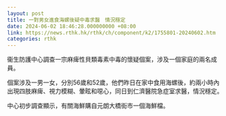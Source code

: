 ```yaml
---
layout: post
title: 一對男女進食海螺後疑中毒求醫　情況穩定
date: 2024-06-02 18:46:28.000000000 +08:00
link: https://news.rthk.hk/rthk/ch/component/k2/1755801-20240602.htm
categories: rthk
---
```


衞生防護中心調查一宗麻痺性貝類毒素中毒的懷疑個案，涉及一個家庭的兩名成員。

個案涉及一男一女，分別56歲和52歲，他們昨日在家中食用海螺後，約兩小時內出現四肢麻痺、視力模糊、暈眩和噁心，同日到仁濟醫院急症室求醫，情況穩定。

中心初步調查顯示，有關海鮮購自元朗大橋街市一個海鮮檔。

